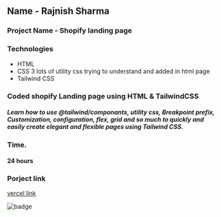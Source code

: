  ## Name - Rajnish Sharma 

### Project Name - Shopify landing page 

 

### Technologies
- HTML 
- CSS 3 lots of utility css trying to understand and added in html page
- Tailwind CSS

###  Coded shopify Landing page using HTML & TailwindCSS
##### Learn how to use @tailwind/componants, utility css, Breakpoint prefix, Customization, configuration, flex, grid and so much to quickly and easily create elegant and flexible pages using Tailwind CSS.


 

### Time.
#### 24 hours

### Porject link
[vercel link ](https://shopify-landing-page-chi.vercel.app/ )

![badge](https://github.com/rajnisharena/shopify-landing-page.git)
